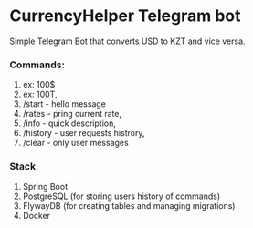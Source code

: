 # CurrencyHelper Telegram bot
Simple Telegram Bot that converts USD to KZT and vice versa. 

### Commands: 
1. ex: 100$ 
2. ex: 100T, 
3. /start - hello message
4. /rates - pring current rate, 
5. /info - quick description, 
6. /history - user requests histrory, 
7. /clear - only user messages

### Stack
1. Spring Boot
2. PostgreSQL (for storing users history of commands)
3. FlywayDB (for creating tables and managing migrations)
4. Docker

